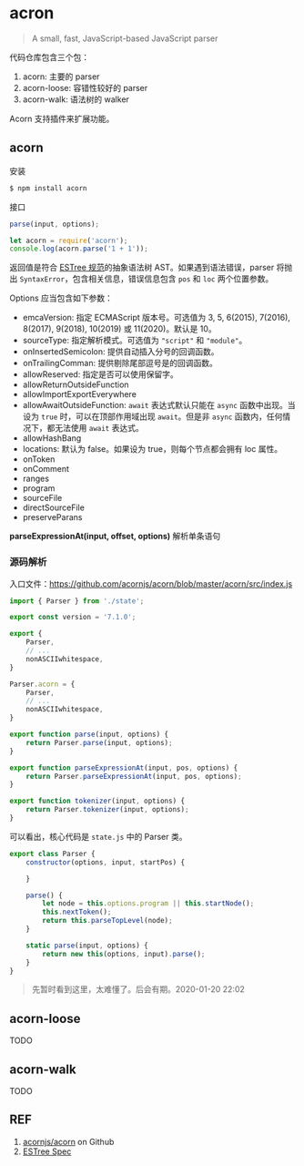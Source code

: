 # acron

> A small, fast, JavaScript-based JavaScript parser

代码仓库包含三个包：

1. acorn: 主要的 parser
1. acorn-loose: 容错性较好的 parser
1. acorn-walk: 语法树的 walker

Acorn 支持插件来扩展功能。

## acorn

安装

```sh
$ npm install acorn
```

接口

```js
parse(input, options);

let acorn = require('acorn');
console.log(acorn.parse('1 + 1'));
```

返回值是符合 [ESTree 规范][3]的抽象语法树 AST。如果遇到语法错误，parser 将抛出 `SyntaxError`，包含相关信息，错误信息包含 `pos` 和 `loc` 两个位置参数。

Options 应当包含如下参数：

- emcaVersion: 指定 ECMAScript 版本号。可选值为 3, 5, 6(2015), 7(2016), 8(2017), 9(2018), 10(2019) 或 11(2020)。默认是 10。
- sourceType: 指定解析模式。可选值为 `"script"` 和 `"module"`。
- onInsertedSemicolon: 提供自动插入分号的回调函数。
- onTrailingComman: 提供剔除尾部逗号是的回调函数。
- allowReserved: 指定是否可以使用保留字。
- allowReturnOutsideFunction
- allowImportExportEverywhere
- allowAwaitOutsideFunction: `await` 表达式默认只能在 `async` 函数中出现。当设为 `true` 时，可以在顶部作用域出现 `await`。但是非 `async` 函数内，任何情况下，都无法使用 `await` 表达式。
- allowHashBang
- locations: 默认为 false。如果设为 true，则每个节点都会拥有 loc 属性。
- onToken
- onComment
- ranges
- program
- sourceFile
- directSourceFile
- preserveParans

**parseExpressionAt(input, offset, options)** 解析单条语句

### 源码解析

入口文件：https://github.com/acornjs/acorn/blob/master/acorn/src/index.js

```js
import { Parser } from './state';

export const version = '7.1.0';

export {
    Parser,
    // ...
    nonASCIIwhitespace,
}

Parser.acorn = {
    Parser,
    // ...
    nonASCIIwhitespace,
}

export function parse(input, options) {
    return Parser.parse(input, options);
}

export function parseExpressionAt(input, pos, options) {
    return Parser.parseExpressionAt(input, pos, options);
}

export function tokenizer(input, options) {
    return Parser.tokenizer(input, options);
}
```

可以看出，核心代码是 `state.js` 中的 Parser 类。

```js
export class Parser {
    constructor(options, input, startPos) {

    }

    parse() {
        let node = this.options.program || this.startNode();
        this.nextToken();
        return this.parseTopLevel(node);
    }

    static parse(input, options) {
        return new this(options, input).parse();
    }
}
```

> 先暂时看到这里，太难懂了。后会有期。2020-01-20 22:02

## acorn-loose

TODO

## acorn-walk

TODO

## REF

1. [acornjs/acorn][1] on Github
1. [ESTree Spec][3]

[1]: https://github.com/acornjs/acorn
[2]: https://github.com/acornjs/acorn/tree/master/acorn "acornjs/acorn"
[3]: https://github.com/estree/estree "ESTree Spec"